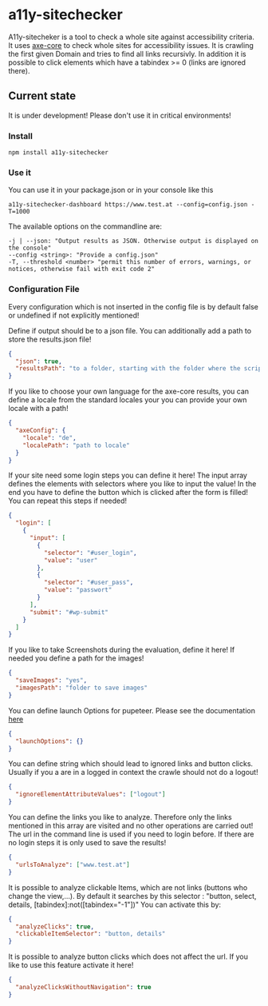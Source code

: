 # a11y-sitechecker

A11y-sitecheker is a tool to check a whole site against accessibility criteria. It uses <a href="https://github.com/dequelabs/axe-core">axe-core</a> to check whole sites for accessibility issues.
It is crawling the first given Domain and tries to find all links recursivly. In addition it is possible to click elements which have a tabindex >= 0 (links are ignored there).

## Current state
It is under development! Please don't use it in critical environments! 

### Install

```properties
npm install a11y-sitechecker
```

### Use it

You can use it in your package.json or in your console like this
```properties
a11y-sitechecker-dashboard https://www.test.at --config=config.json -T=1000
```

The available options on the commandline are:
```properties
-j | --json: "Output results as JSON. Otherwise output is displayed on the console"
--config <string>: "Provide a config.json"
-T, --threshold <number> "permit this number of errors, warnings, or notices, otherwise fail with exit code 2"
```

### Configuration File

Every configuration which is not inserted in the config file is by default false or undefined if not explicitly mentioned!

Define if output should be to a json file. You can additionally add a path to store the results.json file!
```json
{
  "json": true,
  "resultsPath": "to a folder, starting with the folder where the script is executed"
} 
```


If you like to choose your own language for the axe-core results, you can define a locale from the standard locales your you can provide your own locale with a path!
```json
{
  "axeConfig": {
    "locale": "de",
    "localePath": "path to locale"
  }
} 
```
If your site need some login steps you can define it here! The input array defines the elements with selectors where you like to input the value! In the end you have to define the button which is clicked after the form is filled! You can repeat this steps if needed!

```json
{
  "login": [
    {
      "input": [
        {
          "selector": "#user_login",
          "value": "user"
        },
        {
          "selector": "#user_pass",
          "value": "passwort"
        }
      ],
      "submit": "#wp-submit"
    }
  ]
} 
```

If you like to take Screenshots during the evaluation, define it here! If needed you define a path for the images!

```json
{
  "saveImages": "yes",
  "imagesPath": "folder to save images"
} 
```

You can define launch Options for pupeteer. Please see the documentation <a href="https://github.com/puppeteer/puppeteer/blob/main/docs/api.md#puppeteerlaunchoptions">here</a>
```json
{
  "launchOptions": {}
} 
```

You can define string which should lead to ignored links and button clicks. Usually if you a are in a logged in context the crawle should not do a logout!
```json
{
  "ignoreElementAttributeValues": ["logout"]
} 
```

You can define the links you like to analyze. Therefore only the links mentioned in this array are visited and no other operations are carried out! The url in the command line is used if you need to login before. If there are no login steps it is only used to save the results!

```json
{
  "urlsToAnalyze": ["www.test.at"]
} 
```

It is possible to analyze clickable Items, which are not links (buttons who change the view,...). By default it searches by this selector : "button, select, details, [tabindex]:not([tabindex="-1"])" You can activate this by:
```json
{
  "analyzeClicks": true,
  "clickableItemSelector": "button, details"
} 
```

It is possible to analyze button clicks which does not affect the url. If you like to use this feature activate it here!
```json
{
  "analyzeClicksWithoutNavigation": true
} 
```


